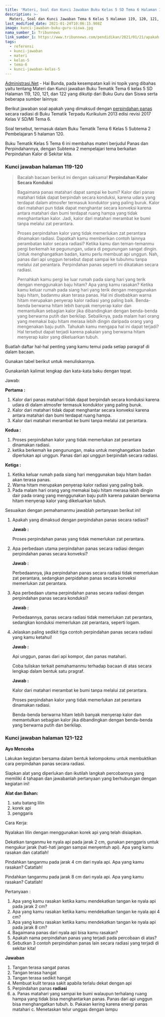 ```yaml
---
title: 'Materi, Soal dan Kunci Jawaban Buku Kelas 5 SD Tema 6 Halaman 119 sd 122'
description: >-
  Materi, Soal dan Kunci Jawaban Tema 6 Kelas 5 Halaman 119, 120, 121, dan 122 Buku Tematik Kurikulum 2013 revisi 2017.
last_modified_date: 2021-01-24T10:06:15.908Z
image: kunci-jawaban-buku-guru-siswa.jpg
nama_sumber_1: Tribunnews
link_sumber_1: https://www.tribunnews.com/pendidikan/2021/01/21/apakah-yang-dimaksud-dengan-perpindahan-panas-secara-radiasi-jawaban-tema-6-kelas-5-sd-subtema-2?page=all
tags:
  - referensi
  - kunci-jawaban
  - materi
  - kelas-5
  - tema-6
  - kunci-jawaban-kelas-5
---
```


[Administrasi.Net](https://administrasi.net "Administrasi.Net") - Hai Bunda, pada kesempatan kali ini topik yang dibahas yaitu tentang Materi dan Kunci jawaban Buku Tematik Tema 6 kelas 5 SD Halaman 119, 120, 121, dan 122 yang dikutip dari Buku Guru dan Siswa serta beberapa sumber lainnya:

Berikut jawaban soal apakah yang dimaksud dengan [perpindahan panas](https://administrasi.net/teori/jenis-perpindahan-panas-dalam-kehidupan-sehari-hari "perpindahan panas") secara radiasi di Buku Tematik Terpadu Kurikulum 2013 edisi revisi 2017 Kelas V SD/MI Tema 6.

Soal tersebut, termasuk dalam Buku Tematik Tema 6 Kelas 5 Subtema 2 Pembelajaran 5 halaman 120.

Buku Tematik Kelas 5 Tema 6 ini membahas materi berjudul Panas dan Perpindahannya, dengan Subtema 2 mempelajari tema berkaitan Perpindahan Kalor di Sekitar kita.

### Kunci jawaban halaman 119-120

> Bacalah bacaan berikut ini dengan saksama!
> **Perpindahan Kalor Secara Konduksi**
> 
> Bagaimana panas matahari dapat sampai ke bumi? Kalor dari panas matahari tidak dapat berpindah secara konduksi, karena udara yang terdapat dalam atmosfer termasuk konduktor yang paling buruk. Kalor dari matahari pun tidak dapat menghantar secara konveksi karena antara matahari dan bumi terdapat ruang hampa yang tidak menghantarkan kalor. Jadi, kalor dari matahari merambat ke bumi tanpa melalui zat perantara.
>
> Proses perpindahan kalor yang tidak memerlukan zat perantara dinamakan radiasi. Dapatkah kamu memberikan contoh lainnya perambatan kalor secara radiasi? Ketika kamu dan teman-temanmu pergi berkemah ke pegunungan, udara di pegunungan sangat dingin. Untuk menghangatkan badan, kamu perlu membuat api unggun. Nah, panas dari api unggun tersebut dapat sampai ke tubuhmu tanpa melalui zat perantara. Perpindahan panas seperti ini dikatakan secara radiasi.
>
> Pernahkah kamu pergi ke luar rumah pada siang hari yang terik dengan menggunakan baju hitam? Apa yang kamu rasakan? Ketika kamu keluar rumah pada siang hari yang terik dengan menggunakan baju hitam, badanmu akan terasa panas. Hal ini disebabkan warna hitam merupakan penyerap kalor radiasi yang paling baik. Benda-benda berwarna hitam lebih banyak menyerap kalor dan memantulkan sebagian kalor jika dibandingkan dengan benda-benda yang berwarna putih dan berkilap. Sebaliknya, pada malam hari orang yang memakai baju hitam merasa lebih dingin daripada orang yang mengenakan baju putih. Tahukah kamu mengapa hal ini dapat terjadi? Hal tersebut dapat terjadi karena pakaian yang berwarna hitam menyerap kalor yang dikeluarkan tubuh.

Buatlah daftar hal-hal penting yang kamu temui pada setiap paragraf di dalam bacaan.

Gunakan tabel berikut untuk menuliskannya.

Gunakanlah kalimat lengkap dan kata-kata baku dengan tepat.

Jawab:

**Pertama :**

1. 	Kalor dari panas matahari tidak dapat berpindah secara konduksi karena udara di dalam atmosfer termasuk konduktor yang paling buruk.
2. 	Kalor dari matahari tidak dapat menghantar secara konveksi karena antara matahari dan bumi terdapat ruang hampa.
3. 	Kalor dari matahari merambat ke bumi tanpa melalui zat perantara.

**Kedua :**

1.	Proses perpindahan kalor yang tidak memerlukan zat perantara dinamakan radiasi.
2. 	ketika berkemah ke pengunungan, maka untuk menghangatkan badan diperlukan api unggun.
	Panas dari api unggun berpindah secara radiasi.

**Ketiga :**

1.	Ketika keluar rumah pada siang hari menggunakan baju hitam badan akan terasa panas.
2.	Warna hitam merupakan penyerap kalor radiasi yang paling baik.
3.	Pada malam hari orang yang memakai baju hitam merasa lebih dingin dair pada orang yang menggunakan baju putih karena pakaian berwarna hitam menyerap kalor yang dikeluarkan tubuh.

Sesuaikan dengan pemahamanmu jawablah pertanyaan berikut ini!

1. 	Apakah yang dimaksud dengan perpindahan panas secara radiasi?

	**Jawab :**

	Proses perpindahan panas yang tidak memerlukan zat perantara.

2. 	Apa perbedaan utama perpindahan panas secara radiasi dengan perpindahan panas secara konveksi?

	**Jawab	:**

	Perbedaannya, jika perpindahan panas secara radiasi tidak memerlukan zat perantara, sedangkan perpidahan panas secara konveksi memerlukan zat perantara.

3. 	Apa perbedaan utama perpindahan panas secara radiasi dengan perpindahan panas secara konduksi?

	**Jawab :**

	Perbedaannya, panas secara radiasi tidak memerlukan zat perantara, sedangkan konduksi memerlukan zat perantara, seperti logam.

4. 	Jelaskan paling sedikit tiga contoh perpindahan panas secara radiasi yang kamu ketahui!

	**Jawab :**

	Api unggun, panas dari api kompor, dan panas matahari.

	Coba tuliskan terkait pemahamanmu terhadap bacaan di atas secara lengkap dalam bentuk satu pragraf.

	**Jawab :**

	Kalor dari matahari merambat ke bumi tanpa melalui zat perantara.

	Proses perpindahan kalor yang tidak memerlukan zat perantara dinamakan radiasi.

	Benda-benda berwarna hitam lebih banyak menyerap kalor dan memantulkan sebagian kalor jika dibandingkan dengan benda-benda yang berwarna putih dan berkilap.

### Kunci jawaban halaman 121-122

**Ayo Mencoba**

Lakukan kegiatan bersama dalam bentuk kelompokmu untuk membuktikan cara perpindahan panas secara radiasi.

Siapkan alat yang diperlukan dan ikutilah langkah percobannya yang memiliki 4 tahapan dan jawabanlah pertanyaan yang berhubungan dengan kegiatan ini!

**Alat dan Bahan:**

1.	satu batang lilin
2.	korek api
3.	penggaris

Cara Kerja:

Nyalakan lilin dengan menggunakan korek api yang telah disiapkan.

Dekatkan tanganmu ke nyala api pada jarak 2 cm, gunakan penggaris untuk mengukur jarak (hati-hati jangan sampai menyentuh api). Apa yang kamu rasakan dan catatlah!

Pindahkan tanganmu pada jarak 4 cm dari nyala api. Apa yang kamu rasakan? Catatlah!

Pindahkan tanganmu pada jarak 8 cm dari nyala api. Apa yang kamu rasakan? Catatlah!

Pertanyaan :

1. Apa yang kamu rasakan ketika kamu mendekatkan tangan ke nyala api pada jarak 2 cm?
2. Apa yang kamu rasakan ketika kamu mendekatkan tangan ke nyala api 4 cm?
3. Apa yang kamu rasakan ketika kamu mendekatkan tangan ke nyala api pada jarak 8 cm?
4. Bagaimana panas dari nyala api bisa kamu rasakan?
5. Apakah nama perpindahan panas yang terjadi pada percobaan di atas?
6. Sebutkan 3 contoh perpindahan panas lain secara radiasi yang terjadi di sekitar kita!

**Jawaban**

1. 	Tangan terasa sangat panas
2. 	Tangan terasa hangat
3. 	Tangan terasa sedikit hangat
4. 	Membuat kulit terasa sakit apabila terlalu dekat dengan api
5. 	Perpindahan panas **radiasi**
6. 	a. 	Panas matahari yang sampai ke bumi walaupun terhalang ruang hampa yang tidak bisa menghantarkan panas.
	Panas dari api unggun bisa menghangatkan tubuh.
	b. 	Pakaian kering karena energi panas matahari
	c. 	Menetaskan telur unggas dengan lampu


